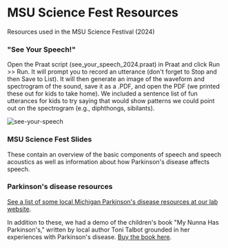 # MSU Science Fest Resources
Resources used in the MSU Science Festival (2024)


### "See Your Speech!"
Open the Praat script (see_your_speech_2024.praat) in Praat and click Run >> Run. It will prompt you to record an utterance (don't forget to Stop and then Save to List). It will then generate an image of the waveform and spectrogram of the sound, save it as a .PDF, and open the PDF (we printed these out for kids to take home). We included a sentence list of fun utterances for kids to try saying that would show patterns we could point out on the spectrogram (e.g., diphthongs, sibilants).

![see-your-speech](https://github.com/thealk/msu_scifest/assets/3257971/e4f83ac7-707a-4043-a555-e69914d9f5e9)

### MSU Science Fest Slides
These contain an overview of the basic components of speech and speech acoustics as well as information about how Parkinson's disease affects speech.

### Parkinson's disease resources
[See a list of some local Michigan Parkinson's disease resources at our lab website](https://soniclab.msu.edu/for-people-with-parkinson-disease). 

In addition to these, we had a demo of the children's book "My Nunna Has Parkinson's," written by local author Toni Talbot grounded in her experiences with Parkinson's disease. [Buy the book here](https://store.bookbaby.com/book/my-nunna-has-parkinsons). 
